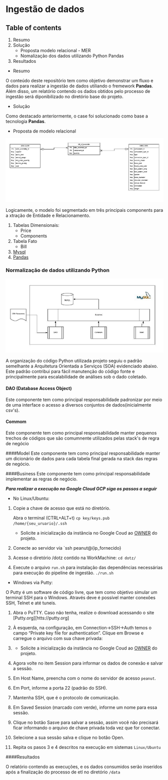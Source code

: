 # Ingestão de dados 

## Table of contents
1. Resumo
2. Solução
    - Proposta modelo relacional - MER
    - Nomalização dos dados utilizando Python Pandas
3. Resultados

* Resumo

O conteúdo deste repositório tem como objetivo demonstrar um fluxo e dados para realizar a ingestão de dados utiliando o fremework **Pandas**. Além disso, um relatório contendo os dados obtidos pelo processo
de ingestão será diponibilizado no diretório base do projeto.

* Solução

Como destacado anteriormente, o case foi solucionado como base a tecnologia **Pandas**.

* Proposta de modelo relacional

![MER](model/mer.jpeg?raw=true "Title") 

Logicamente, o modelo foi segmentado em três principais components para a xtração de Entidade e Relacionamento.

1. Tabelas Dimensionais:
    - Price
    - Components
2. Tabela Fato
    - Bill
3. [Mysql](https://www.mysql.com/) 
4. [Pandas](https://pandas.pydata.org/)

### Normalização de dados utilizando Python

![DATA](normalization.jpeg?raw=true)

A organização do código Python utilizada projeto seguiu o padrão semelhante a Arquitetura Orientada a Serviços (SOA) evidenciado abaixo. Este padrão contribui para fácil manutenção do código fonte e principalmente para escalabilidade de análises sob o dado coletado.

#### DAO (Database Access Object)
Este componente tem como principal responsabilidade padronizar por meio de uma interface o acesso a diversos conjuntos de dados(inicialmente csv's).

#### Commom
Este componente tem como principal responsabilidade manter pequenos trechos de códigos que são comumnente utilizados pelas stack's de regra de negócio

####Model
Este componente tem como principal responsabilidade manter um dicionário de dados para cada tabela final gerada na stack das regras de negócio.

####Business
Este componente tem como principal responsabilidade implementar as regras de negócio.


***Para realizar a execução no Google Cloud GCP siga os passos a seguir*** 
 
- No Linux/Ubuntu:

1. Copie a chave de acesso que está no díretório.

     Abra o terminal (CTRL+ALT+t)
    `cp key/keys.pub /home/{seu_uruario}/.ssh`
    - Solicite a inicialização da instância no Google Coud ao [OWNER](https://github.com/eguidos) do projeto.

2. Conecte ao servidor via `ssh peanut@{ip_fornecido}

3. Acesse o diretório /dotz contido na WorkMachine:
    `cd dotz/`
4. Execute o arquivo `run.sh` para instalação das dependências necessárias para execução do pipeline de ingestão.
    `./run.sh`
    
- Windows via Putty:

O Putty é um software de código livre, que tem como objetivo simular um terminal SSH para o Windows. Através deve é possível manter conexões SSH, Telnet e até tuneis.
1. Abra o PuTTY. Caso não tenha, realize o download acessando o site [Putty.org][htts://putty.org]

2. À esquerda, na configuração, em Connection->SSH->Auth temos o campo “Private key file for authentication”. Clique em Browse e carregue o arquivo com sua chave privada:

3. - Solicite a inicialização da instância no Google Coud ao [OWNER](https://github.com/eguidos) do projeto.

4. Agora volte no item Session para informar os dados de conexão e salvar a sessão.

5. Em Host Name, preencha com o nome do servidor de acesso `peanut`.

6. Em Port, informe a porta 22 (padrão do SSH).

7. Mantenha SSH, que é o protocolo de comunicação.

8. Em Saved Session (marcado com verde), informe um nome para essa sessão.

9. Clique no botão Sasve para salvar a sessão, assim você não precisará ficar informando o arquivo de chave privada toda vez que for conectar.

10. Selecione a sua sessão salva e clique no botão Open.

11. Repita os pasos 3 e 4 descritos na execução em sistemas `Linux/Ubuntu`

####Resultados
    
O relatório contendo as execuções, e os dados consumidos serão inseridos após a finalização do processo de etl no diretório `/data`
   
